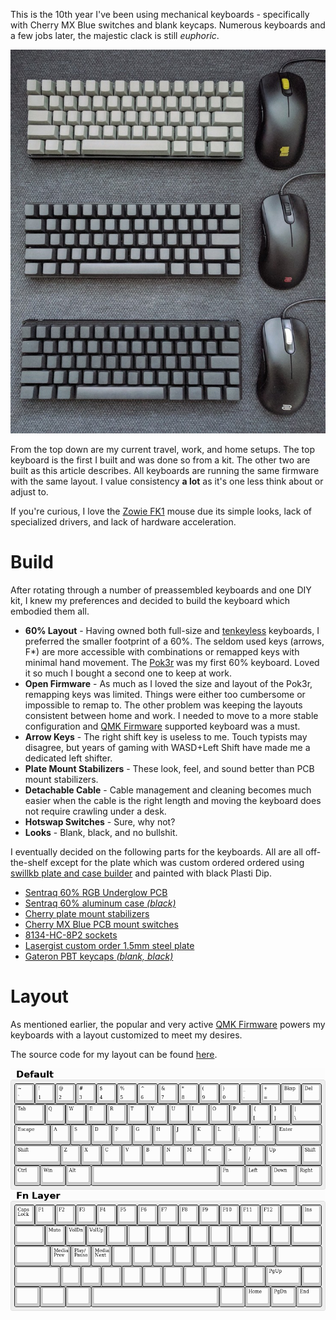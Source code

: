 <!--
.. title: Custom Mechanical Keyboards
.. slug: custom-mechanical-keyboards
.. date: 2018-07-03 14:49:00 UTC-04:00
.. tags: keyboards
.. category: 
.. link: 
.. description: My minimalist custom mechanical keyboards.
.. type: text
-->

This is the 10th year I've been using mechanical keyboards - specifically with Cherry MX Blue switches and blank keycaps.
Numerous keyboards and a few jobs later, the majestic clack is still *euphoric*.

![top-down: travel, work, home](/images/custom-mechanical-keyboards/keyboards.jpg)

From the top down are my current travel, work, and home setups. The top keyboard is the first I built and was 
done so from a kit.
The other two are built as this article describes. All keyboards are running the same firmware with the 
same layout. I value consistency **a lot** as it's one less think about or adjust to.

If you're curious, I love the [Zowie FK1](https://zowie.benq.com/en/product/mouse/fk/fk1.html) mouse due its simple looks,
lack of specialized drivers, and lack of hardware acceleration.

# Build
After rotating through a number of preassembled keyboards and one DIY kit, I knew my preferences and decided to build the keyboard
which embodied them all.

- **60% Layout** - Having owned both full-size and [tenkeyless](https://deskthority.net/wiki/Tenkeyless_keyboard) keyboards, I
  preferred the smaller footprint of a 60%. The seldom used keys (arrows, F*) are more accessible with combinations or remapped
  keys with minimal hand movement. The [Pok3r](https://mechanicalkeyboards.com/shop/index.php?l=product_detail&p=1238) was my first
  60% keyboard. Loved it so much I bought a second one to keep at work.
- **Open Firmware** - As much as I loved the size and layout of the Pok3r, remapping keys was limited. Things were either too cumbersome
  or impossible to remap to. The other problem was keeping the layouts consistent between home and work. I needed to move to a more stable
  configuration and [QMK Firmware](https://qmk.fm/) supported keyboard was a must.
- **Arrow Keys** - The right shift key is useless to me. Touch typists may disagree, but years of gaming with WASD+Left Shift
  have made me a dedicated left shifter.
- **Plate Mount Stabilizers** - These look, feel, and sound better than PCB mount stabilizers.
- **Detachable Cable** - Cable management and cleaning becomes much easier when the cable is the right length and moving the
  keyboard does not require crawling under a desk.
- **Hotswap Switches** - Sure, why not?
- **Looks** - Blank, black, and no bullshit.

I eventually decided on the following parts for the keyboards. All are all off-the-shelf except for the plate
which was custom ordered ordered using [swillkb plate and case builder](http://builder.swillkb.com/) and painted with
black Plasti Dip.

* [Sentraq 60% RGB Underglow PCB](https://sentraq.com/collections/frontpage/products/60-rgb-underglow-pcb)
* [Sentraq 60% aluminum case *(black)*](https://sentraq.com/products/60-aluminum-milled-case?variant=22686831687)
* [Cherry plate mount stabilizers](https://sentraq.com/collections/accesories/products/cherry-stabilizers?variant=26988488327)
* [Cherry MX Blue PCB mount switches](https://mechanicalkeyboards.com/shop/index.php?l=product_detail&p=1041)
* [8134-HC-8P2 sockets](https://www.digikey.com/product-detail/en/te-connectivity-amp-connectors/8134-HC-8P2/A114358-ND/2188091)
* [Lasergist custom order 1.5mm steel plate](http://builder.swillkb.com/)
* [Gateron PBT keycaps *(blank, black)*](https://mechanicalkeyboards.com/shop/index.php?l=product_detail&p=1652)


# Layout

As mentioned earlier, the popular and very active [QMK Firmware](https://docs.qmk.fm) powers my keyboards with
a layout customized to meet my desires.

The source code for my layout can be found [here](https://github.com/nvllsvm/dotfiles/blob/master/qmk_firmware/s60_x/mine/keymap.c).

![my layout](/images/custom-mechanical-keyboards/layout.png)
